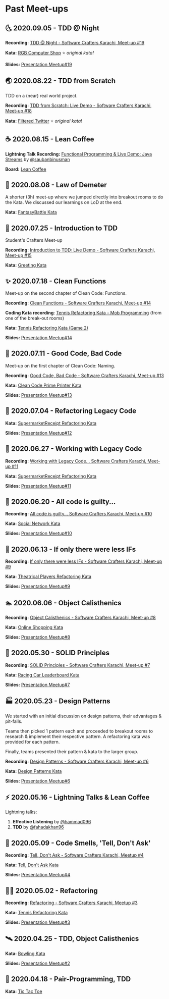 # Past Meet-ups

## :last_quarter_moon_with_face: 2020.09.05 - TDD @ Night

**Recording:** [TDD @ Night - Software Crafters Karachi, Meet-up #19](https://youtu.be/4e3An2J2gqU)

**Kata:** [RGB Computer Shop](https://github.com/karachi-katas/rgb_computer_shop) :star: _original kata!_

**Slides:** [Presentation Meetup#19](https://docs.google.com/presentation/d/12HQzVaSYpTZPOzIzVZdd--0E6jQ-l2omOw885adzJnM)

## :earth_asia: 2020.08.22 - TDD from Scratch

TDD on a (near) real world project.

**Recording:** [TDD from Scratch: Live Demo - Software Crafters Karachi, Meet-up #18](https://youtu.be/InBW4P0PVvI)

**Kata:** [Filtered Twitter](https://github.com/karachi-katas/our_twitter.git) :star: _original kata!_

## :coffee: 2020.08.15 - Lean Coffee

**Lightning Talk Recording:** [Functional Programming & Live Demo: Java Streams](https://youtu.be/SeymOxRoNcU) by [@saubanbinusman](https://github.com/saubanbinusman)

**Board:** [Lean Coffee](https://jamboard.google.com/d/1v-Tl4EOvJhe276YA1Cb-w42NnDuj7VGOFkjzGpP-oMg)

## :train2: 2020.08.08 - Law of Demeter

A shorter (3h) meet-up where we jumped directly into breakout rooms to do the Kata. We discussed our learnings on LoD at the end.

**Kata:** [FantasyBattle Kata](https://github.com/karachi-katas/FantasyBattle-Refactoring-Kata)

## :traffic_light: 2020.07.25 - Introduction to TDD

Student's Crafters Meet-up

**Recording:** [Introduction to TDD: Live Demo - Software Crafters Karachi, Meet-up #15](https://youtu.be/fhVNRKKcbLE)

**Kata:** [Greeting Kata](https://github.com/karachi-katas/greeting-kata)

## :sparkles: 2020.07.18 - Clean Functions

Meet-up on the second chapter of Clean Code: Functions.

**Recording:** [Clean Functions - Software Crafters Karachi, Meet-up #14](https://youtu.be/1JDrHJcce9Y)

**Coding Kata recording**: [Tennis Refactoring Kata - Mob Programming](https://youtu.be/dzRtSgCiVOs) (from one of the break-out rooms)

**Kata:** [Tennis Refactoring Kata (Game 2)](https://github.com/karachi-katas/Tennis-Refactoring-Kata)

**Slides:** [Presentation Meetup#14](https://docs.google.com/presentation/d/1BqcVngs54g9BQuNmfBTFYT164hGfftgTfgcULB3X1D0)

## :cop: 2020.07.11 - Good Code, Bad Code

Meet-up on the first chapter of Clean Code: Naming.

**Recording:** [Good Code, Bad Code - Software Crafters Karachi, Meet-up #13](https://youtu.be/ytbdnGU_9CQ)

**Kata:** [Clean Code Prime Printer Kata](https://github.com/karachi-katas/cleancode-kata-primeprinter)

**Slides:** [Presentation Meetup#13](https://docs.google.com/presentation/d/1Uto58gP3l-4IZwGValglnE1etsvr_o3ZTD-ml-DKU9U)

## :construction_worker: 2020.07.04 - Refactoring Legacy Code

**Kata:** [SupermarketReceipt Refactoring Kata](https://github.com/karachi-katas/SupermarketReceipt-Refactoring-Kata.git)

**Slides:** [Presentation Meetup#12](https://docs.google.com/presentation/d/1vBAwLscALNsoEemGRip7u7PjcJbtVgStUDpH5NHxXf0)

## :construction: 2020.06.27 - Working with Legacy Code

**Recording:** [Working with Legacy Code... Software Crafters Karachi, Meet-up #11](https://youtu.be/vxBS1pXYyAw)

**Kata:** [SupermarketReceipt Refactoring Kata](https://github.com/karachi-katas/SupermarketReceipt-Refactoring-Kata.git)

**Slides:** [Presentation Meetup#11](https://docs.google.com/presentation/d/1jFOgq3NxV26moBOTNdsc_nkNW9Lth_lT-7ubR-5NnpE)

## :ghost: 2020.06.20 - All code is guilty...

**Recording:** [All code is guilty... Software Crafters Karachi, Meet-up #10](https://youtu.be/qStJduHdCz0)

**Kata:** [Social Network Kata](https://github.com/karachi-katas/social-network-kata)

**Slides:** [Presentation Meetup#10](https://docs.google.com/presentation/d/1LPxgN3Ts3CJm3oZ554GUBzU218iBaGseIU6LbsC2TrM)

## :lollipop: 2020.06.13 - If only there were less IFs

**Recording:** [If only there were less IFs - Software Crafters Karachi, Meet-up #9](https://youtu.be/cjv9M8CP-rU)

**Kata:** [Theatrical Players Refactoring Kata](https://github.com/karachi-katas/Theatrical-Players-Refactoring-Kata)

**Slides:** [Presentation Meetup#9](https://docs.google.com/presentation/d/1EswWDUXzpr2I6kKqNaP5EXK62v9-X20RKnesI-wNSLU)

## :swimmer: 2020.06.06 - Object Calisthenics

**Recording:** [Object Calisthenics - Software Crafters Karachi, Meet-up #8](https://youtu.be/fqeJGEUMgAk)

**Kata:** [Online Shopping Kata](https://github.com/karachi-katas/Online-Shopping-Kata)

**Slides:** [Presentation Meetup#8](https://docs.google.com/presentation/d/1_EtuF1jKuZBveVlNDMcmvlTboc6NlEqGNIeQEw5JyDU/)

## :electric_plug: 2020.05.30 - SOLID Principles

**Recording:** [SOLID Principles - Software Crafters Karachi, Meet-up #7](https://youtu.be/oGCL8eEFAjw)

**Kata:** [Racing Car Leaderboard Kata](https://github.com/karachi-katas/Racing-Car-Leaderboard-Kata)

**Slides:** [Presentation Meetup#7](https://docs.google.com/presentation/d/1KyMSpkbfFmq5X5d1j2pF6jtshjdeeEsp-0xGMU1RA-4)

## :factory: 2020.05.23 - Design Patterns

We started with an initial discussion on design patterns, their advantages & pit-falls.

Teams then picked 1 pattern each and proceeded to breakout rooms to research & implement their respective pattern. A refactoring kata was provided for each pattern.

Finally, teams presented their pattern & kata to the larger group.

**Recording:** [Design Patterns - Software Crafters Karachi, Meet-up #6](https://youtu.be/V4A0rs7MO-w)

**Kata:** [Design Patterns Kata](https://github.com/karachi-katas/refactoring-kata)

**Slides:** [Presentation Meetup#6](https://docs.google.com/presentation/d/1EfAvBSQ-DTsUftXQpCv648_rbwAOEGpVsa8emvpbit0)

## :zap: 2020.05.16 - Lightning Talks & Lean Coffee

Lightning talks:
1. **Effective Listening** by [@hammad096](https://github.com/hammad096)
2. **TDD** by [@fahadakhan96](https://github.com/fahadakhan96)

## :space_invader: 2020.05.09 - Code Smells, 'Tell, Don't Ask'

**Recording:** [Tell, Don't Ask - Software Crafters Karachi, Meetup #4](https://youtu.be/j5xkBr2plNI)

**Kata:** [Tell, Don't Ask Kata](https://github.com/lamakq/tell-dont-ask-kata)

**Slides:** [Presentation Meetup#4](https://docs.google.com/presentation/d/1EfAvBSQ-DTsUftXQpCv648_rbwAOEGpVsa8emvpbit0)

## :woman_astronaut: 2020.05.02 - Refactoring

**Recording:** [Refactoring - Software Crafters Karachi, Meetup #3](https://youtu.be/VDN8FIXqFZg)

**Kata:** [Tennis Refactoring Kata](https://github.com/lamakq/Tennis-Refactoring-Kata)

**Slides:** [Presentation Meetup#3](https://docs.google.com/presentation/d/1pAmc2hAZi1oCvWLteH3irO09KFPlzWxXXo4Nqp5-1jU)

## :artificial_satellite: 2020.04.25 - TDD, Object Calisthenics

**Kata:** [Bowling Kata](https://github.com/Jozeb/bowling-kata-tdd)

**Slides:** [Presentation Meetup#2](https://docs.google.com/presentation/d/1UWcJugHg2OWpmZAfxZ-au8E7mRpTxvXMO7vNR4GUqUE)

## :rocket: 2020.04.18 - Pair-Programming, TDD

**Kata:** [Tic Tac Toe](https://github.com/Jozeb/tic_tac_toe_kata)
